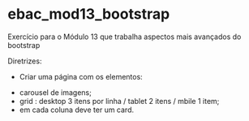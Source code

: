 # ebac_mod13_bootstrap
Exercício para o Módulo 13 que trabalha aspectos mais avançados do bootstrap

Diretrizes:

* Criar uma página com os elementos:
 - carousel de imagens;
 - grid : desktop 3 itens por linha / tablet 2 itens / mbile 1 item;
 - em cada coluna deve ter um card.